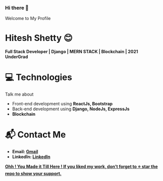 ### Hi there 👋
Welcome to My Profile

# Hitesh Shetty 😊

<b>Full Stack Developer | Django | MERN STACK | Blockchain | 2021 UnderGrad</b>

# 💻 Technologies
 Talk me about
 - Front-end development using <b>ReactJs, Bootstrap</b>
 - Back-end development using <b>Django, NodeJs, ExpressJs </b>
 - <b>Blockchain<b>
 
# 📬 Contact Me
  - Email: <a href = "mailto: hitesh.shetty2011@gmail.com">Gmail</a>
  - LinkedIn: <a href='https://www.linkedin.com/in/hitesh-shetty2011/' target="_blank">LinkedIn</a>

<a href='https://github.com/domain69?tab=repositories' target="_blank">Ohh ! You Made it Till Here ! If you liked my work, don’t forget to ⭐ star the repo to show your support.</a>

<!--
**domain69/domain69** is a ✨ _special_ ✨ repository because its `README.md` (this file) appears on your GitHub profile.

Here are some ideas to get you started:

- 🔭 I’m currently working on ...
- 🌱 I’m currently learning ...
- 👯 I’m looking to collaborate on ...
- 🤔 I’m looking for help with ...
- 💬 Ask me about ...
- 📫 How to reach me: ...
- 😄 Pronouns: ...
- ⚡ Fun fact: ...
-->

